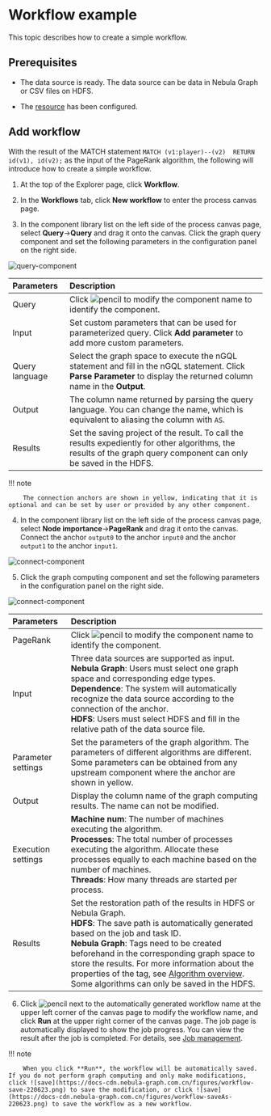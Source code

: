# Workflow example

This topic describes how to create a simple workflow.

## Prerequisites

- The data source is ready. The data source can be data in Nebula Graph or CSV files on HDFS.

- The [resource](1.prepare-resources.md) has been configured.

## Add workflow

With the result of the MATCH statement `MATCH (v1:player)--(v2)  RETURN id(v1), id(v2);` as the input of the PageRank algorithm, the following will introduce how to create a simple workflow.

1. At the top of the Explorer page, click **Workflow**.

2. In the **Workflows** tab, click **New workflow** to enter the process canvas page.

3. In the component library list on the left side of the process canvas page, select **Query**->**Query** and drag it onto the canvas. Click the graph query component and set the following parameters in the configuration panel on the right side.

  ![query-component](https://docs-cdn.nebula-graph.com.cn/figures/ex-query-220623-en.png)

  |Parameters|Description|
  |:---|:---|
  |Query|Click ![pencil](https://docs-cdn.nebula-graph.com.cn/figures/workflow-edit.png) to modify the component name to identify the component.|
  |Input| Set custom parameters that can be used for parameterized query. Click **Add parameter** to add more custom parameters. |
  |Query language| Select the graph space to execute the nGQL statement and fill in the nGQL statement. Click **Parse Parameter** to display the returned column name in the **Output**.|
  |Output| The column name returned by parsing the query language. You can change the name, which is equivalent to aliasing the column with `AS`.|
  |Results| Set the saving project of the result. To call the results expediently for other algorithms, the results of the graph query component can only be saved in the HDFS.|

  !!! note

        The connection anchors are shown in yellow, indicating that it is optional and can be set by user or provided by any other component.

4. In the component library list on the left side of the process canvas page, select **Node importance**->**PageRank** and drag it onto the canvas. Connect the anchor `output0` to the anchor `input0` and the anchor `output1` to the anchor `input1`.

  ![connect-component](https://docs-cdn.nebula-graph.com.cn/figures/ex-connect-220623-cn.png)

5. Click the graph computing component and set the following parameters in the configuration panel on the right side.

  ![connect-component](https://docs-cdn.nebula-graph.com.cn/figures/ex-algorithm-220623-en.png)

  |Parameters|Description|
  |:---|:---|
  |PageRank|Click ![pencil](https://docs-cdn.nebula-graph.com.cn/figures/workflow-edit.png) to modify the component name to identify the component.|
  |Input| Three data sources are supported as input. <br>**Nebula Graph**: Users must select one graph space and corresponding edge types.<br>**Dependence**: The system will automatically recognize the data source according to the connection of the anchor.<br>**HDFS**: Users must select HDFS and fill in the relative path of the data source file.|
  |Parameter settings| Set the parameters of the graph algorithm. The parameters of different algorithms are different. Some parameters can be obtained from any upstream component where the anchor are shown in yellow.|
  |Output| Display the column name of the graph computing results. The name can not be modified.|
  |Execution settings| **Machine num**: The number of machines executing the algorithm.<br>**Processes**: The total number of processes executing the algorithm. Allocate these processes equally to each machine based on the number of machines.<br>**Threads**: How many threads are started per process.|
  |Results| Set the restoration path of the results in HDFS or Nebula Graph.<br>**HDFS**: The save path is automatically generated based on the job and task ID.<br>**Nebula Graph**: Tags need to be created beforehand in the corresponding graph space to store the results. For more information about the properties of the tag, see [Algorithm overview](../../graph-computing/algorithm-description.md).<br>Some algorithms can only be saved in the HDFS.|

6. Click ![pencil](https://docs-cdn.nebula-graph.com.cn/figures/workflow-edit.png) next to the automatically generated workflow name at the upper left corner of the canvas page to modify the workflow name, and click **Run** at the upper right corner of the canvas page. The job page is automatically displayed to show the job progress. You can view the result after the job is completed. For details, see [Job management](4.jobs-management.md).

  !!! note

        When you click **Run**, the workflow will be automatically saved. If you do not perform graph computing and only make modifications, click ![save](https://docs-cdn.nebula-graph.com.cn/figures/workflow-save-220623.png) to save the modification, or click ![save](https://docs-cdn.nebula-graph.com.cn/figures/workflow-saveAs-220623.png) to save the workflow as a new workflow.
